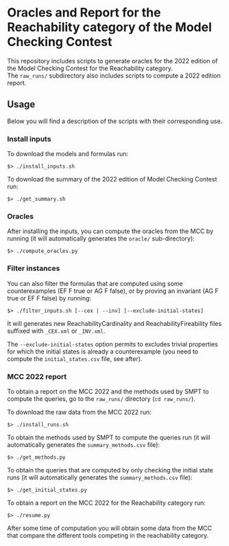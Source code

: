 # Oracles and Report for the Reachability category of the Model Checking Contest 

This repository includes scripts to generate oracles for the 2022 edition of the
Model Checking Contest for the Reachability category.  
The `raw_runs/` subdirectory also includes scripts to compute a 2022 edition report.

## Usage

Below you will find a description of the scripts with their corresponding use.

### Install inputs

To download the models and formulas run:
```
$> ./install_inputs.sh
```

To download the summary of the 2022 edition of Model Checking Contest run:
```
$> ./get_summary.sh
```

### Oracles

After installing the inputs, you can compute the oracles from the MCC by running
(it will automatically generates the `oracle/` sub-directory):
```
$> ./compute_oracles.py
```

### Filter instances

You can also filter the formulas that are computed using some counterexamples (EF F
true or AG F false), or by proving an invariant (AG F true or EF F false) by running:
```
$> ./filter_inputs.sh [--cex | --inv] [--exclude-initial-states]
```
It will generates new ReachabilityCardinality and ReachabilityFireability files
suffixed with `_CEX.xml` or `_INV.xml`. 

The `--exclude-initial-states` option permits to excludes trivial properties for
which the initial states is already a counterexample (you need to compute the
`initial_states.csv` file, see after).

### MCC 2022 report

To obtain a report on the MCC 2022 and the methods used by SMPT to compute the
queries, go to the `raw_runs/` directory (`cd raw_runs/`).

To download the raw data from the MCC 2022 run:
```
$> ./install_runs.sh
```

To obtain the methods used by SMPT to compute the queries run (it will
automatically generates the `summary_methods.csv` file):
```
$> ./get_methods.py
```

To obtain the queries that are computed by only checking the initial state runs
(it will automatically generates the `summary_methods.csv` file):
```
$> ./get_initial_states.py
```

To obtain a report on the MCC 2022 for the Reachability category run:
```
$> ./resume.py
```

After some time of computation you will obtain some data from the MCC that
compare the different tools competing in the reachability category.